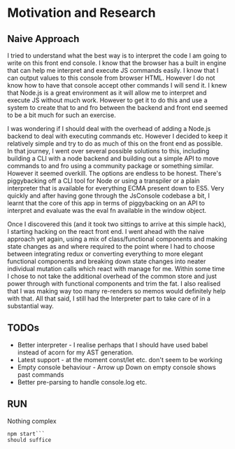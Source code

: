 # Motivation and Research

## Naive Approach
I tried to understand what the best way is to interpret the code I am going to write on this front end console. I know that the browser has a built in engine that can help me interpret and execute JS commands easily. I know that I can output values to this console from browser HTML. However I do not know how to have that console accept other commands I will send it. I knew that Node.js is a great environment as it will allow me to interpret and execute JS without much work. However to get it to do this and use a system to create that to and fro between the backend and front end seemed to be a bit much for such an exercise. 

I was wondering if I should deal with the overhead of adding a Node.js backend to deal with executing commands etc. However I decided to keep it relatively simple and try to do as much of this on the front end as possible. In that journey, I went over several possible solutions to this, including building a CLI with a node backend and building out a simple API to move commands to and fro using a community package or something similar. However it seemed overkill. The options are endless to be honest. There's piggybacking off a CLI tool for Node or using a transpiler or a plain interpreter that is available for everything ECMA present down to ES5. Very quickly and after having gone through the JsConsole codebase a bit, I learnt that the core of this app in terms of piggybacking on an API to interpret and evaluate was the eval fn available in the window object.

Once I discovered this (and it took two sittings to arrive at this simple hack), I starting hacking on the react front end. I went ahead with the naive approach yet again, using a mix of class/functional components and making state changes as and where required to the point where I had to choose between integrating redux or converting everything to more elegant functional components and breaking down state changes into neater individual mutation calls which react with manage for me. Within some time I chose to not take the additional overhead of the common store and just power through with functional components and trim the fat. I also realised that I was making way too many re-renders so memos would definitely help with that. All that said, I still had the Interpreter part to take care of in a substantial way.

## TODOs
* Better interpreter - I realise perhaps that I should have used babel instead of acorn for my AST generation.
* Latest support - at the moment const/let etc. don't seem to be working
* Empty console behaviour - Arrow up Down on empty console shows past commands
* Better pre-parsing to handle console.log etc.


## RUN
Nothing complex
```npm install
npm start```
should suffice